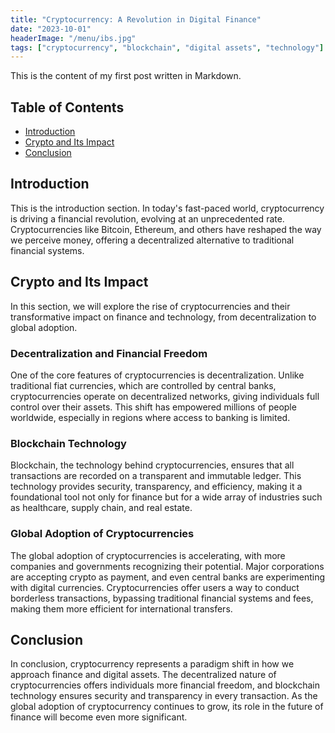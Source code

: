 ```yaml
---
title: "Cryptocurrency: A Revolution in Digital Finance"
date: "2023-10-01"
headerImage: "/menu/ibs.jpg"
tags: ["cryptocurrency", "blockchain", "digital assets", "technology"]
---
```


This is the content of my first post written in Markdown.

## Table of Contents

- [Introduction](#introduction)
- [Crypto and Its Impact](#crypto-and-its-impact)
- [Conclusion](#conclusion)

## Introduction

This is the introduction section. In today's fast-paced world, cryptocurrency is driving a financial revolution, evolving at an unprecedented rate. Cryptocurrencies like Bitcoin, Ethereum, and others have reshaped the way we perceive money, offering a decentralized alternative to traditional financial systems.

## Crypto and Its Impact

In this section, we will explore the rise of cryptocurrencies and their transformative impact on finance and technology, from decentralization to global adoption.

### Decentralization and Financial Freedom

One of the core features of cryptocurrencies is decentralization. Unlike traditional fiat currencies, which are controlled by central banks, cryptocurrencies operate on decentralized networks, giving individuals full control over their assets. This shift has empowered millions of people worldwide, especially in regions where access to banking is limited.

### Blockchain Technology

Blockchain, the technology behind cryptocurrencies, ensures that all transactions are recorded on a transparent and immutable ledger. This technology provides security, transparency, and efficiency, making it a foundational tool not only for finance but for a wide array of industries such as healthcare, supply chain, and real estate.

### Global Adoption of Cryptocurrencies

The global adoption of cryptocurrencies is accelerating, with more companies and governments recognizing their potential. Major corporations are accepting crypto as payment, and even central banks are experimenting with digital currencies. Cryptocurrencies offer users a way to conduct borderless transactions, bypassing traditional financial systems and fees, making them more efficient for international transfers.

## Conclusion

In conclusion, cryptocurrency represents a paradigm shift in how we approach finance and digital assets. The decentralized nature of cryptocurrencies offers individuals more financial freedom, and blockchain technology ensures security and transparency in every transaction. As the global adoption of cryptocurrency continues to grow, its role in the future of finance will become even more significant.

